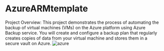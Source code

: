 # AzureARMtemplate
Project Overview:
This project demonstrates the process of automating the backup of virtual machines (VMs) on the Azure platform using Azure Backup service. You will create and configure a backup plan that regularly creates copies of data from your virtual machine and stores them in a secure vault on Azure.
![azure](https://www.google.com/search?q=azure&client=firefox-b-d&sca_esv=83be47b5044b1e30&sxsrf=ACQVn0-veuqV27NUwV1OTgDSJDlL7wFLag:1709332202280&tbm=isch&source=iu&ictx=1&vet=1&fir=jGduD8s4gmyqPM%252C8-9juYxTt-2q6M%252C%252Fm%252F04y7lrx%253BG0FulJ6tA8vpsM%252CLekHxHGAJzx9kM%252C_%253BthEs9iFOVmfszM%252C3YmbppqoTmuT7M%252C_%253B8nA7R84mCuUM9M%252CMJcTcLD4-LdqqM%252C_%253BssfukRGkbFMgoM%252C8eIY46JF-JGy1M%252C_&usg=AI4_-kQ_fVygD9m40oLDxW4lEFE9bwiGAw&sa=X&ved=2ahUKEwjy--DVjtSEAxXLIBAIHcTRC3UQ_B16BAhMEAE#imgrc=jGduD8s4gmyqPM)
